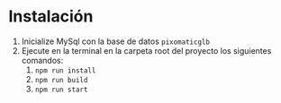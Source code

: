 # Instalación


1. Inicialize MySql con la base de datos ```pixomaticglb```
2. Ejecute en la terminal en la carpeta root del proyecto los siguientes comandos:
    1. ```npm run install```
    2. ```npm run build```
    3. ```npm run start```
